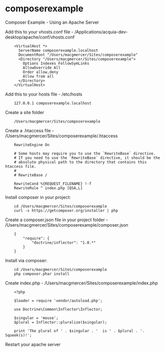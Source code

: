 composerexample
===============

Composer Example - Using an Apache Server


Add this to your vhosts.conf file - /Applications/acquia-dev-desktop/apache/conf/vhosts.conf
```
	<VirtualHost *>
	  ServerName composerexample.localhost
	  DocumentRoot "/Users/macgmercer/Sites/composerexample"
	  <Directory "/Users/macgmercer/Sites/composerexample">
	    Options Indexes FollowSymLinks
	    AllowOverride All
	    Order allow,deny
	    Allow from all
	  </Directory>
	</VirtualHost>
```	

Add this to your hosts file - /etc/hosts
```
	127.0.0.1 composerexample.localhost
```

Create a site folder
```
	/Users/macgmercer/Sites/composerexample
```	

Create a .htaccess file - /Users/macgmercer/Sites/composerexample/.htaccess
```
	RewriteEngine On

	# Some hosts may require you to use the `RewriteBase` directive.
	# If you need to use the `RewriteBase` directive, it should be the
	# absolute physical path to the directory that contains this htaccess file.
	#
	# RewriteBase /

	RewriteCond %{REQUEST_FILENAME} !-f
	RewriteRule ^ index.php [QSA,L]	
```

Install composer in your project:
```
	cd /Users/macgmercer/Sites/composerexample
	curl -s https://getcomposer.org/installer | php
```

Create a composer.json file in your project folder - /Users/macgmercer/Sites/composerexample/composer.json
```
	{
	    "require": {
	        "doctrine/inflector": "1.0.*"
	    }
	}
```

Install via composer:
```
	cd /Users/macgmercer/Sites/composerexample
	php composer.phar install
```

Create index.php - /Users/macgmercer/Sites/composerexample/index.php
```
	<?php

	$loader = require 'vendor/autoload.php';

	use Doctrine\Common\Inflector\Inflector;

	$singular = 'mouse';
	$plural = Inflector::pluralize($singular);

	print 'The plural of ' . $singular . '  is ' . $plural . '. Squeek(s)!';
```
Restart your apache server


	
